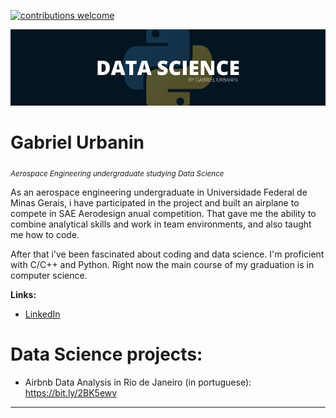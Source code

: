 [![contributions welcome](https://img.shields.io/badge/contributions-welcome-brightgreen.svg?style=flat)](https://github.com/carlosfab/data_science/issues)

<p align="center">
  <img src="logoDS.jpg" >
</p>

# Gabriel Urbanin
<sub>*Aerospace Engineering undergraduate studying Data Science*</sub>

As an aerospace engineering undergraduate in Universidade Federal de Minas Gerais, i have participated in the project and built an airplane to compete in SAE Aerodesign anual competition. That gave me the ability to combine analytical skills and work in team environments, and also taught me how to code.

After that i've been fascinated about coding and data science. I'm proficient with C/C++ and Python. Right now 
the main course of my graduation is in computer science.

**Links:**
* [LinkedIn](https://www.linkedin.com/in/gabriel-urbanin-04036a198/)

# Data Science projects:
- Airbnb Data Analysis in Rio de Janeiro (in portuguese): https://bit.ly/2BK5ewv
---
